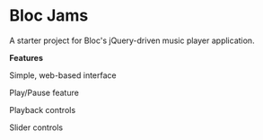 # Bloc Jams
A starter project for Bloc's jQuery-driven music player application.

**Features**

Simple, web-based interface

Play/Pause feature

Playback controls

Slider controls
